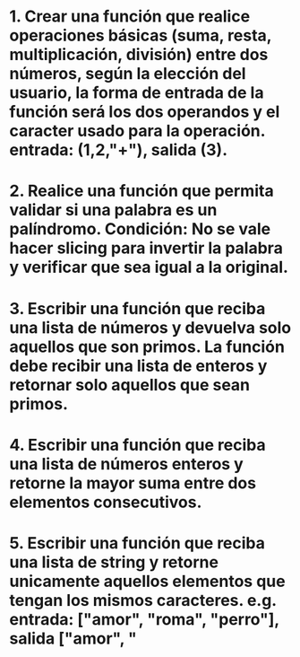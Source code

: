 # 1. Crear una función que realice operaciones básicas (suma, resta, multiplicación, división) entre dos números, según la elección del usuario, la forma de entrada de la función será los dos operandos y el caracter usado para la operación. entrada: (1,2,"+"), salida (3).

# 2. Realice una función que permita validar si una palabra es un palíndromo. Condición: No se vale hacer slicing para invertir la palabra y verificar que sea igual a la original.

# 3. Escribir una función que reciba una lista de números y devuelva solo aquellos que son primos. La función debe recibir una lista de enteros y retornar solo aquellos que sean primos.

# 4. Escribir una función que reciba una lista de números enteros y retorne la mayor suma entre dos elementos consecutivos.

# 5. Escribir una función que reciba una lista de string y retorne unicamente aquellos elementos que tengan los mismos caracteres. e.g. entrada: ["amor", "roma", "perro"], salida ["amor", "

